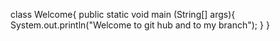 class Welcome{
public static void main (String[] args){
System.out.println("Welcome to git hub and to my branch");
}
}
